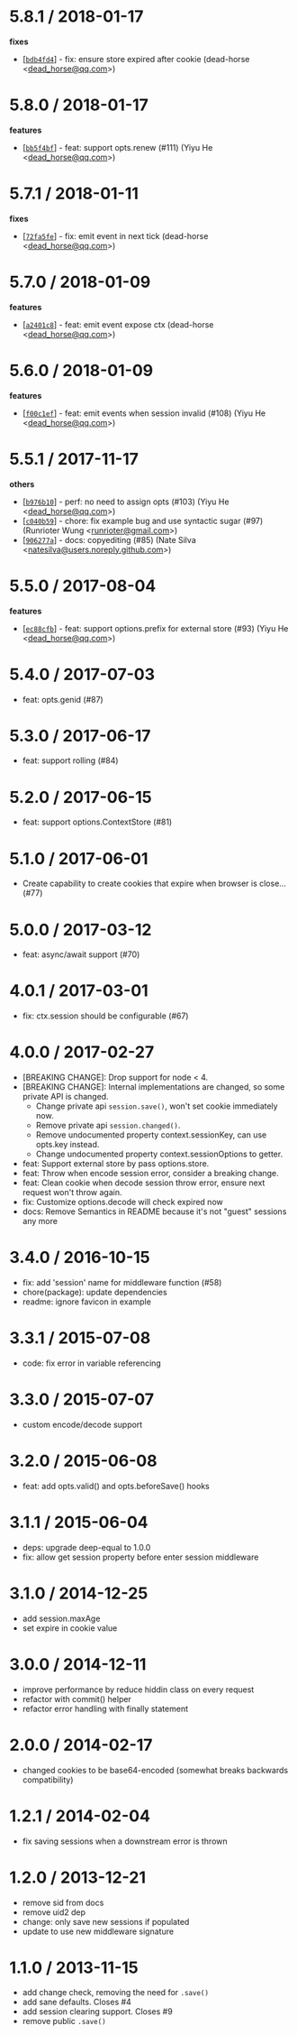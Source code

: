 
5.8.1 / 2018-01-17
==================

**fixes**
  * [[`bdb4fd4`](http://github.com/koajs/session/commit/bdb4fd45a7c247c94f0035585104b004e36ec725)] - fix: ensure store expired after cookie (dead-horse <<dead_horse@qq.com>>)

5.8.0 / 2018-01-17
==================

**features**
  * [[`bb5f4bf`](http://github.com/koajs/session/commit/bb5f4bf86da802cb37cd5e3a990b5bbcc4f6d144)] - feat: support opts.renew (#111) (Yiyu He <<dead_horse@qq.com>>)

5.7.1 / 2018-01-11
==================

**fixes**
  * [[`72fa5fe`](http://github.com/koajs/session/commit/72fa5fec71a8fa3c4e8b75226b401e965d8d31c7)] - fix: emit event in next tick (dead-horse <<dead_horse@qq.com>>)

5.7.0 / 2018-01-09
==================

**features**
  * [[`a2401c8`](http://github.com/koajs/session/commit/a2401c85b486a87a4bf933e457b09088496735d7)] - feat: emit event expose ctx (dead-horse <<dead_horse@qq.com>>)

5.6.0 / 2018-01-09
==================

**features**
  * [[`f00c1ef`](http://github.com/koajs/session/commit/f00c1ef9857fec52e1aaf981ba9a8e837b3e7ffa)] - feat: emit events when session invalid (#108) (Yiyu He <<dead_horse@qq.com>>)

5.5.1 / 2017-11-17
==================

**others**
  * [[`b976b10`](http://github.com/koajs/session/commit/b976b10212f522b675711badb7ce1bc9a909d19d)] - perf: no need to assign opts (#103) (Yiyu He <<dead_horse@qq.com>>)
  * [[`c040b59`](http://github.com/koajs/session/commit/c040b5997d35267a3a65becf91e327615ff17fa5)] - chore: fix example bug and use syntactic sugar (#97) (Runrioter Wung <<runrioter@gmail.com>>)
  * [[`906277a`](http://github.com/koajs/session/commit/906277a3c9995ed4f07d2cee55e3020af0c75168)] - docs: copyediting (#85) (Nate Silva <<natesilva@users.noreply.github.com>>)

5.5.0 / 2017-08-04
==================

**features**
  * [[`ec88cfb`](http://github.com/koajs/session/commit/ec88cfb095ddbfa9a0db465e3f9e459fb6f92bec)] - feat: support options.prefix for external store (#93) (Yiyu He <<dead_horse@qq.com>>)

5.4.0 / 2017-07-03
==================

  * feat: opts.genid (#87)

5.3.0 / 2017-06-17
==================

  * feat: support rolling (#84)

5.2.0 / 2017-06-15
==================

  * feat: support options.ContextStore (#81)

5.1.0 / 2017-06-01
==================

  * Create capability to create cookies that expire when browser is close… (#77)

5.0.0 / 2017-03-12
==================

  * feat: async/await support (#70)

4.0.1 / 2017-03-01
==================

  * fix: ctx.session should be configurable (#67)

4.0.0 / 2017-02-27
==================

  * [BREAKING CHANGE]: Drop support for node < 4.
  * [BREAKING CHANGE]: Internal implementations are changed, so some private API is changed.
    * Change private api `session.save()`, won't set cookie immediately now.
    * Remove private api `session.changed()`.
    * Remove undocumented property context.sessionKey, can use opts.key instead.
    * Change undocumented property context.sessionOptions to getter.
  * feat: Support external store by pass options.store.
  * feat: Throw when encode session error, consider a breaking change.
  * feat: Clean cookie when decode session throw error, ensure next request won't throw again.
  * fix: Customize options.decode will check expired now
  * docs: Remove Semantics in README because it's not "guest" sessions any more

3.4.0 / 2016-10-15
==================

  * fix: add 'session' name for middleware function (#58)
  * chore(package): update dependencies
  * readme: ignore favicon in example

3.3.1 / 2015-07-08
==================

  * code: fix error in variable referencing

3.3.0 / 2015-07-07
==================

  * custom encode/decode support

3.2.0 / 2015-06-08
==================

  * feat: add opts.valid() and opts.beforeSave() hooks

3.1.1 / 2015-06-04
==================

  * deps: upgrade deep-equal to 1.0.0
  * fix: allow get session property before enter session middleware

3.1.0 / 2014-12-25
==================

  * add session.maxAge
  * set expire in cookie value

3.0.0 / 2014-12-11
==================

  * improve performance by reduce hiddin class on every request
  * refactor with commit() helper
  * refactor error handling with finally statement

2.0.0 / 2014-02-17
==================

 * changed cookies to be base64-encoded (somewhat breaks backwards compatibility)

1.2.1 / 2014-02-04
==================

 * fix saving sessions when a downstream error is thrown

1.2.0 / 2013-12-21
==================

 * remove sid from docs
 * remove uid2 dep
 * change: only save new sessions if populated
 * update to use new middleware signature

1.1.0 / 2013-11-15
==================

 * add change check, removing the need for `.save()`
 * add sane defaults. Closes #4
 * add session clearing support. Closes #9
 * remove public `.save()`
